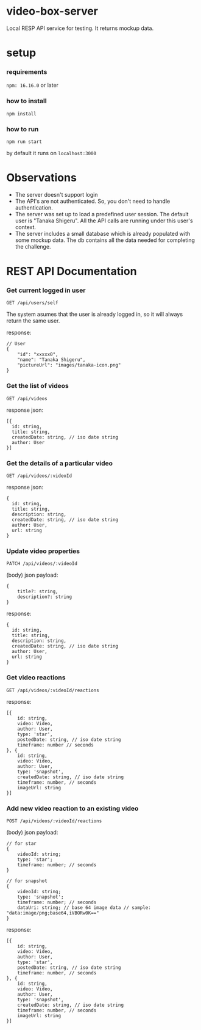 # video-box-server

Local RESP API service for testing. It returns mockup data.

# setup

### requirements

```npm: 16.16.0``` or later

### how to install

```npm install```

### how to run

```npm run start```


by default it runs on ```localhost:3000```

# Observations

- The server doesn't support login
- The API's are not authenticated. So, you don't need to handle authentication.
- The server was set up to load a predefined user session. The default user is "Tanaka Shigeru". All the API calls are running under this user's context.
- The server includes a small database which is already populated with some mockup data. The db contains all the data needed for completing the challenge.


# REST API Documentation

### Get current logged in user
```GET /api/users/self```

The system asumes that the user is already logged in, so it will always return the same user.

response:
```
// User
{
    "id": "xxxxx0",
    "name": "Tanaka Shigeru",
    "pictureUrl": "images/tanaka-icon.png"
}
```

### Get the list of videos
```GET /api/videos```

response json:
```
[{
  id: string,
  title: string,
  createdDate: string, // iso date string
  author: User
}]
```

### Get the details of a particular video
```GET /api/videos/:videoId```

response json:
```
{
  id: string,
  title: string,
  description: string,
  createdDate: string, // iso date string
  author: User,
  url: string
}
```

### Update video properties
```PATCH /api/videos/:videoId```

(body) json payload:
```
{
    title?: string,
    description?: string
}
```

response:
```
{
  id: string,
  title: string,
  description: string,
  createdDate: string, // iso date string
  author: User,
  url: string
}
```

### Get video reactions
``` GET /api/videos/:videoId/reactions ```

response:
```
[{
    id: string,
    video: Video,
    author: User,
    type: 'star',
    postedDate: string, // iso date string
    timeframe: number // seconds
}, {
    id: string,
    video: Video,
    author: User,
    type: 'snapshot',
    createdDate: string, // iso date string
    timeframe: number, // seconds
    imageUrl: string
}]
```

### Add new video reaction to an existing video
``` POST /api/videos/:videoId/reactions ```

(body) json payload:
```
// for star
{
    videoId: string;
    type: 'star';
    timeframe: number; // seconds
}
```

```
// for snapshot
{
    videoId: string;
    type: 'snapshot';
    timeframe: number; // seconds
    dataUri: string; // base 64 image data // sample: "data:image/png;base64,iVBORw0K=="
}
```

response:
```
[{
    id: string,
    video: Video,
    author: User,
    type: 'star',
    postedDate: string, // iso date string
    timeframe: number, // seconds
}, {
    id: string,
    video: Video,
    author: User,
    type: 'snapshot',
    createdDate: string, // iso date string
    timeframe: number, // seconds
    imageUrl: string
}]
